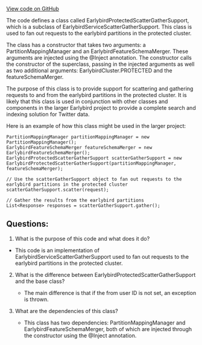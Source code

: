 [View code on GitHub](https://github.com/misbahsy/the-algorithm/src/java/com/twitter/search/earlybird_root/EarlybirdProtectedScatterGatherSupport.java)

The code defines a class called EarlybirdProtectedScatterGatherSupport, which is a subclass of EarlybirdServiceScatterGatherSupport. This class is used to fan out requests to the earlybird partitions in the protected cluster. 

The class has a constructor that takes two arguments: a PartitionMappingManager and an EarlybirdFeatureSchemaMerger. These arguments are injected using the @Inject annotation. The constructor calls the constructor of the superclass, passing in the injected arguments as well as two additional arguments: EarlybirdCluster.PROTECTED and the featureSchemaMerger. 

The purpose of this class is to provide support for scattering and gathering requests to and from the earlybird partitions in the protected cluster. It is likely that this class is used in conjunction with other classes and components in the larger Earlybird project to provide a complete search and indexing solution for Twitter data. 

Here is an example of how this class might be used in the larger project:

```
PartitionMappingManager partitionMappingManager = new PartitionMappingManager();
EarlybirdFeatureSchemaMerger featureSchemaMerger = new EarlybirdFeatureSchemaMerger();
EarlybirdProtectedScatterGatherSupport scatterGatherSupport = new EarlybirdProtectedScatterGatherSupport(partitionMappingManager, featureSchemaMerger);

// Use the scatterGatherSupport object to fan out requests to the earlybird partitions in the protected cluster
scatterGatherSupport.scatter(request);

// Gather the results from the earlybird partitions
List<Response> responses = scatterGatherSupport.gather();
```
## Questions: 
 1. What is the purpose of this code and what does it do?
   - This code is an implementation of EarlybirdServiceScatterGatherSupport used to fan out requests to the earlybird partitions in the protected cluster.

2. What is the difference between EarlybirdProtectedScatterGatherSupport and the base class?
   - The main difference is that if the from user ID is not set, an exception is thrown.

3. What are the dependencies of this class?
   - This class has two dependencies: PartitionMappingManager and EarlybirdFeatureSchemaMerger, both of which are injected through the constructor using the @Inject annotation.
